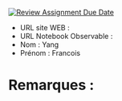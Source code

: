 [![Review Assignment Due Date](https://classroom.github.com/assets/deadline-readme-button-22041afd0340ce965d47ae6ef1cefeee28c7c493a6346c4f15d667ab976d596c.svg)](https://classroom.github.com/a/gSiCmYxP)
- URL site WEB :
- URL Notebook Observable :
- Nom : Yang
- Prénom : Francois

# Remarques :
